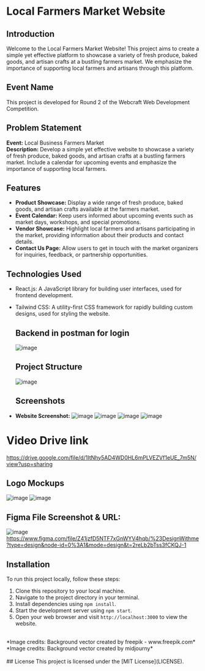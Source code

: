 # Local Farmers Market Website

## Introduction
Welcome to the Local Farmers Market Website! This project aims to create a simple yet effective platform to showcase a variety of fresh produce, baked goods, and artisan crafts at a bustling farmers market. We emphasize the importance of supporting local farmers and artisans through this platform.

## Event Name
This project is developed for Round 2 of the Webcraft Web Development Competition.

## Problem Statement
**Event:** Local Business Farmers Market  
**Description:** Develop a simple yet effective website to showcase a variety of fresh produce, baked goods, and artisan crafts at a bustling farmers market. Include a calendar for upcoming events and emphasize the importance of supporting local farmers.

## Features
- **Product Showcase:** Display a wide range of fresh produce, baked goods, and artisan crafts available at the farmers market.
- **Event Calendar:** Keep users informed about upcoming events such as market days, workshops, and special promotions.
- **Vendor Showcase:** Highlight local farmers and artisans participating in the market, providing information about their products and contact details.
- **Contact Us Page:** Allow users to get in touch with the market organizers for inquiries, feedback, or partnership opportunities.

## Technologies Used
- React.js: A JavaScript library for building user interfaces, used for frontend development.
- Tailwind CSS: A utility-first CSS framework for rapidly building custom designs, used for styling the website.

  ## Backend in postman for login
  ![image](https://github.com/Dharanidharan01/WebCraft-Round2/assets/110535314/0edaf9e3-fef9-4227-95da-fb1652c37f75)


  ## Project Structure
  ![image](https://github.com/Dharanidharan01/WebCraft-Round2/assets/110535314/59fa7877-d226-40e8-be02-82404e6be69e)


  ## Screenshots
- **Website Screenshot:**
 ![image](https://github.com/Dharanidharan01/WebCraft-Round2/assets/110535314/c1bd8ff6-43a8-49ab-b59e-eb1d01d21197)
![image](https://github.com/Dharanidharan01/WebCraft-Round2/assets/110535314/54696efd-fbc5-425e-a1e5-2c530842374f)
![image](https://github.com/Dharanidharan01/WebCraft-Round2/assets/110535314/5e199bb1-77bf-4460-9ee2-98ae15e28eec)
![image](https://github.com/Dharanidharan01/WebCraft-Round2/assets/110535314/a9373b12-37a7-4cf1-bc4b-b752ba2c5961)

# Video Drive link
https://drive.google.com/file/d/1ItNhy5AD4WD0HL6mPLVEZVf1eUE_7m5N/view?usp=sharing

## Logo Mockups
![image](https://github.com/Dharanidharan01/WebCraft-Round2/assets/110535314/7a941d7d-f80e-47f5-8031-4da2d6ced38f)
![image](https://github.com/Dharanidharan01/WebCraft-Round2/assets/110535314/ead7af8c-46d8-4552-9403-2dd8fada6f20)




## **Figma File Screenshot & URL:**
 ![image](https://github.com/Dharanidharan01/WebCraft-Round2/assets/110535314/d679e72d-01df-4235-9463-09bc380d785e)
 <br>
 https://www.figma.com/file/Z41jzfD5NTF7xGnWYV4hqb/%23DesignWithme?type=design&node-id=0%3A1&mode=design&t=2reLb2bTss3fCKQJ-1



## Installation
To run this project locally, follow these steps:
1. Clone this repository to your local machine.
2. Navigate to the project directory in your terminal.
3. Install dependencies using `npm install`.
4. Start the development server using `npm start`.
5. Open your web browser and visit `http://localhost:3000` to view the website.
<br>
*Image credits: Background vector created by freepik - www.freepik.com*
<br>
*Image credits: Background vector created by midjourny*
<br>
<br>
## License
This project is licensed under the [MIT License](LICENSE).

